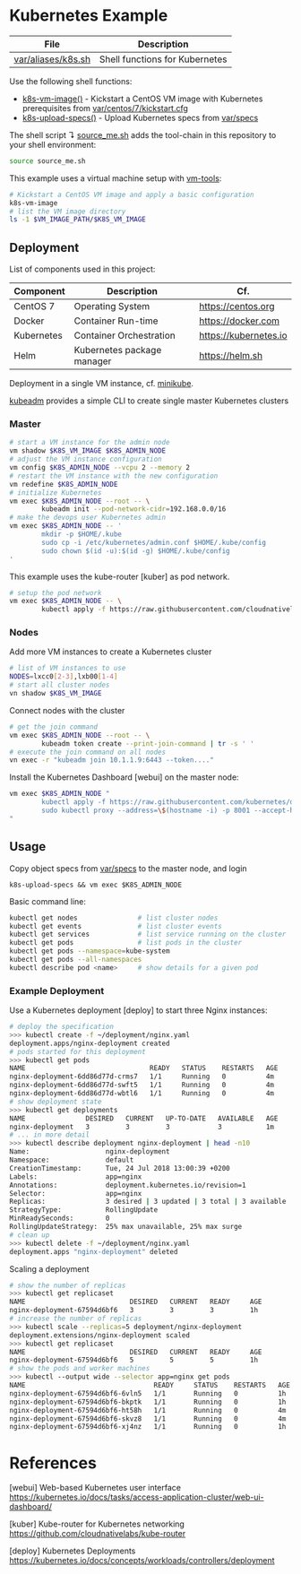 # Kubernetes Example

File                     | Description
-------------------------|-----------------
[var/aliases/k8s.sh][01] | Shell functions for Kubernetes

Use the following shell functions:

- [k8s-vm-image()][01] - Kickstart a CentOS VM image with Kubernetes prerequisites from [var/centos/7/kickstart.cfg](var/centos/7/kickstart.cfg)
- [k8s-upload-specs()][01] - Upload Kubernetes specs from [var/specs](var/specs)

The shell script ↴ [source_me.sh](source_me.sh) adds the tool-chain in this 
repository to your shell environment:

```bash
source source_me.sh
```

This example uses a virtual machine setup with [vm-tools][00]:

```bash
# Kickstart a CentOS VM image and apply a basic configuration
k8s-vm-image
# list the VM image directory
ls -1 $VM_IMAGE_PATH/$K8S_VM_IMAGE
```

## Deployment

List of components used in this project:

Component  | Description                   | Cf.
-----------|-------------------------------|-----------------------
CentOS 7   | Operating System              | <https://centos.org>
Docker     | Container Run-time            | <https://docker.com>
Kubernetes | Container Orchestration       | <https://kubernetes.io>
Helm       | Kubernetes package manager    | <https://helm.sh>

Deployment in a single VM instance, cf. [minikube](docs/minikube.md).

[kubeadm][06] provides a simple CLI to create single master Kubernetes clusters

### Master

```bash
# start a VM instance for the admin node
vm shadow $K8S_VM_IMAGE $K8S_ADMIN_NODE
# adjust the VM instance configuration
vm config $K8S_ADMIN_NODE --vcpu 2 --memory 2
# restart the VM instance with the new configuration
vm redefine $K8S_ADMIN_NODE
# initialize Kubernetes
vm exec $K8S_ADMIN_NODE --root -- \
        kubeadm init --pod-network-cidr=192.168.0.0/16
# make the devops user Kubernetes admin
vm exec $K8S_ADMIN_NODE -- '
        mkdir -p $HOME/.kube
        sudo cp -i /etc/kubernetes/admin.conf $HOME/.kube/config
        sudo chown $(id -u):$(id -g) $HOME/.kube/config
'
```

This example uses the kube-router [kuber] as pod network.

```bash
# setup the pod network
vm exec $K8S_ADMIN_NODE -- \
        kubectl apply -f https://raw.githubusercontent.com/cloudnativelabs/kube-router/master/daemonset/kubeadm-kuberouter.yaml
```

### Nodes

Add more VM instances to create a Kubernetes cluster

```bash
# list of VM instances to use
NODES=lxcc0[2-3],lxb00[1-4]
# start all cluster nodes
vn shadow $K8S_VM_IMAGE
```

Connect nodes with the cluster

```bash
# get the join command
vm exec $K8S_ADMIN_NODE --root -- \
        kubeadm token create --print-join-command | tr -s ' '
# execute the join command on all nodes
vn exec -r "kubeadm join 10.1.1.9:6443 --token...."
```

Install the Kubernetes Dashboard [webui] on the master node:

```bash
vm exec $K8S_ADMIN_NODE "
        kubectl apply -f https://raw.githubusercontent.com/kubernetes/dashboard/master/aio/deploy/recommended/kubernetes-dashboard.yaml
        sudo kubectl proxy --address=\$(hostname -i) -p 8001 --accept-hosts='^*$'
"
```

## Usage

Copy object specs from [var/specs](var/specs) to the master node, and login

```
k8s-upload-specs && vm exec $K8S_ADMIN_NODE
```

Basic command line:

```bash
kubectl get nodes               # list cluster nodes
kubectl get events              # list cluster events
kubectl get services            # list service running on the cluster
kubectl get pods                # list pods in the cluster
kubectl get pods --namespace=kube-system
kubectl get pods --all-namespaces
kubectl describe pod <name>     # show details for a given pod
```

### Example Deployment

Use a Kubernetes deployment [deploy] to start three Nginx instances:

```bash
# deploy the specification
>>> kubectl create -f ~/deployment/nginx.yaml
deployment.apps/nginx-deployment created
# pods started for this deployment
>>> kubectl get pods
NAME                               READY   STATUS    RESTARTS   AGE
nginx-deployment-6dd86d77d-crms7   1/1     Running   0          4m
nginx-deployment-6dd86d77d-swft5   1/1     Running   0          4m
nginx-deployment-6dd86d77d-wbtl6   1/1     Running   0          4m
# show deployment state
>>> kubectl get deployments
NAME               DESIRED   CURRENT   UP-TO-DATE   AVAILABLE   AGE
nginx-deployment   3         3         3            3           1m
# ... in more detail
>>> kubectl describe deployment nginx-deployment | head -n10
Name:                   nginx-deployment
Namespace:              default
CreationTimestamp:      Tue, 24 Jul 2018 13:00:39 +0200
Labels:                 app=nginx
Annotations:            deployment.kubernetes.io/revision=1
Selector:               app=nginx
Replicas:               3 desired | 3 updated | 3 total | 3 available | 0 unavailable
StrategyType:           RollingUpdate
MinReadySeconds:        0
RollingUpdateStrategy:  25% max unavailable, 25% max surge
# clean up
>>> kubectl delete -f ~/deployment/nginx.yaml
deployment.apps "nginx-deployment" deleted
```

Scaling a deployment

```bash
# show the number of replicas
>>> kubectl get replicaset
NAME                          DESIRED   CURRENT   READY     AGE
nginx-deployment-67594d6bf6   3         3         3         1h
# increase the number of replicas
>>> kubectl scale --replicas=5 deployment/nginx-deployment
deployment.extensions/nginx-deployment scaled
>>> kubectl get replicaset
NAME                          DESIRED   CURRENT   READY     AGE
nginx-deployment-67594d6bf6   5         5         5         1h
# show the pods and worker machines
>>> kubectl --output wide --selector app=nginx get pods
NAME                                READY     STATUS    RESTARTS   AGE       IP             NODE
nginx-deployment-67594d6bf6-6vln5   1/1       Running   0          1h        192.168.3.10   lxb003
nginx-deployment-67594d6bf6-bkptk   1/1       Running   0          1h        192.168.2.11   lxb002
nginx-deployment-67594d6bf6-ht58h   1/1       Running   0          4m        192.168.4.13   lxb004
nginx-deployment-67594d6bf6-skvz8   1/1       Running   0          4m        192.168.1.9    lxb001
nginx-deployment-67594d6bf6-xj4nz   1/1       Running   0          1h        192.168.4.12   lxb004
```


[00]: https://github.com/vpenso/vm-tools
[01]: var/aliases/k8s.sh
[03]: https://kubernetes.io/docs/concepts/workloads/pods/pod
[04]: https://kubernetes.io/docs/concepts/architecture/nodes
[06]: https://kubernetes.io/docs/setup/independent/create-cluster-kubeadm "kubeadm documentation"
[07]: https://github.com/kubernetes-incubator/kubespray "kubespray on github"
[08]: https://kubernetes.io/docs/setup/scratch "kubernetes from scratch documentation"
[09]: https://github.com/kelseyhightower/kubernetes-the-hard-way "kubernetes the hard way"
[10]: var/specs/nginx-deployment.yaml
[11]: http://nginx.org/en/docs/
[12]: https://github.com/gravitational/gravity
[13]: https://github.com/rancher/rke

# References

[webui] Web-based Kubernetes user interface  
https://kubernetes.io/docs/tasks/access-application-cluster/web-ui-dashboard/

[kuber] Kube-router for Kubernetes networking  
https://github.com/cloudnativelabs/kube-router

[deploy] Kubernetes Deployments  
https://kubernetes.io/docs/concepts/workloads/controllers/deployment

